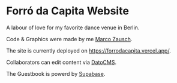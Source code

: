 # Forró da Capita Website

A labour of love for my favorite dance venue in Berlin.

Code & Graphics were made by me [Marco Zausch](https://macozu.github.io).

The site is currently deployed on https://forrodacapita.vercel.app/.

Collaborators can edit content via [DatoCMS](https://www.datocms.com/).

The Guestbook is powerd by [Supabase](https://supabase.com/).
